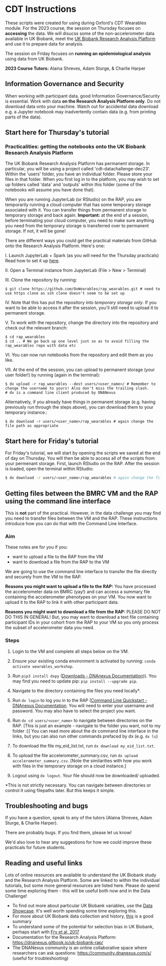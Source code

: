 # CDT Instructions
These scripts were created for using during Oxford's CDT Wearables module. For the 2023 course, the session on Thursday focuses on **accessing** the data. We will disucss some of the non-accelerometer data available in UK Biobank, meet the [UK Biobank Research Analysis Platform](https://www.ukbiobank.ac.uk/enable-your-research/research-analysis-platform) and use it to prepare data for analysis. 

The session on Friday focuses on **running an epidemiological analysis** using data from UK Biobank. 

**2023 Course Tutors:** Alaina Shreves, Adam Sturge, & Charlie Harper

## Information Governance and Security

When working with participant data, good Information Governance/Security is essential. Work with data **on the Research Analysis Platform only**. Do not download data onto your machine. Watch out for accidental data download e.g. a Jupyter notebook may inadvertently contain data (e.g. from printing parts of the data).  

## Start here for Thursday's tutorial
### Practicalities: getting the notebooks onto the UK Biobank Research Analysis Platform

The UK Biobank Research Analysis Platform has permanent storage. In particular, you will be using a project called 'cdt-datachallenge-dec23'. Within the 'users' folder, you have an individual folder. Please store your files in that folder. When you first log in to the platform, you may wish to set up folders called 'data' and 'outputs' within this folder (some of the notebooks will assume you have done that). 

When you are running JupyterLab (or RStudio) on the RAP, you are temporarily running a cloud computer that has some temporary storage associated with it. You can transfer things from permanent storage to temporary storage and back again. **Important:** at the end of a session, before terminating your cloud computer, you need to make sure anything you need from the temporary storage is transferred over to permanent storage. If not, it will be gone! 

There are different ways you could get the practical materials from GitHub onto the Research Analysis Platform. Here's one: 

I. Launch JupyterLab + Spark (as you will need for the Thursday practicals)  Read how to set it up [here](https://dnanexus.gitbook.io/uk-biobank-rap/working-on-the-research-analysis-platform/using-spark-to-analyze-tabular-data).

II. Open a Terminal instance from JupyterLab (File > New > Terminal) 

III. Clone the repository by running: 
```shell
$ git clone https://github.com/OxWearables/rap_wearables.git # need to use https clone as ssh clone doesn't seem to be set up
```

IV. Note that this has put the repository into *temporary storage only*. If you want to be able to access it after the session, you'll still need to upload it to permanent storage. 

V. To work with the repository, change the directory into the repository and check out the relevant branch: 

```shell
$ cd rap_wearables
$ cd .. # We go back up one level just so as to avoid filling the rap_wearables repo with data etc
```

VI. You can now run notebooks from the repository and edit them as you like. 

VII. At the end of the session, you can upload to permanent storage (your user folder!) by running (again in the terminal): 
```shell
$ dx upload -r rap_wearables --dest users/<user_name>/ # Remember to change the username to yours! Also don't miss the trailing slash. 
# dx is a command line client produced by DNANexus
```

Alternatively, if you already have things in permanent storage (e.g. having previously run through the steps above), you can download them to your temporary instance.: 

```shell
$ dx download -r users/<user_name>/rap_wearables # again change the file path as appropriate
```

## Start here for Friday's tutorial
For Friday's tutorial, we will start by opening the scripts we saved at the end of day on Thursday. You will then be able to access all of the scripts from your permenant storage. 
First, launch RStudio on the RAP. After the session is loaded, open the terminal within RStudio:
```bash
$ dx download -r users/<user_name>/rap_wearables # again change the file path as appropriate
```

## Getting files between the BMRC VM and the RAP using the command line interface

This is **not** part of the practical. However, in the data challenge you may find you need to transfer files between the VM and the RAP. These instructions introduce how you can do that with the Command Line Interface. 

### Aim

These notes are for you if you:
- want to upload a file to the RAP from the VM
- want to download a file from the RAP to the VM


We are going to use the command line interface to transfer the file directly and securely from the VM to the RAP. 

**Reasons you might want to upload a file to the RAP:** You have processed the accelerometer data on BMRC (yay!) and can access a summary file containing the accelerometer phenotypes on your VM. You now want to upload it to the RAP to link it with other participant data.

**Reasons you might want to download a file from the RAP:** PLEASE DO NOT DO THIS IN GENERAL! But, you may want to download a text file containing participant IDs in your cohort from the RAP to your VM so you only process the subset of accelerometer data you need. 


### Steps

1. Login to the VM and complete all steps below on the VM.

2. Ensure your existing conda environment is activated by running: `conda activate wearables_workshop`. 

3. Run `pip3 install dxpy` ([Downloads - DNAnexus Documentation](https://documentation.dnanexus.com/downloads))). You may find you need to update pip: `pip install --upgrade pip`.

4. Navigate to the directory containing the files you need locally*.

5. Run `dx login` to log you in to the RAP ([Command Line Quickstart - DNAnexus Documentation](https://documentation.dnanexus.com/getting-started/cli-quickstart). You will need to enter your username and password. You may also have to select the project you want. 

6. Run `dx cd users/<user_name>` to navigate between directories on the RAP. [This is just an example - navigate to the folder you want, not to my folder :)] You can read more about the dx command line interface in the links, but you can also run other commands prefaced by dx (e.g. `dx ls`) 

7. To download the file my_eid_list.txt, run `dx download my_eid_list.txt`. 

8. To upload the file accelerometer_summary.csv, run `dx upload accelerometer_summary.csv`. [Note the similarities with how you work with files in the temporary storage on a cloud instance.]

9. Logout using `dx logout`. Your file should now be downloaded/ uploaded. 


*This is not strictly necessary. You can navigate between directories or control it using filepaths later. But this keeps it simple. 

## Troubleshooting and bugs

If you have a question, speak to any of the tutors (Alaina Shreves, Adam Sturge, & Charlie Harper).

There are probably bugs. If you find them, please let us know!

We'd also love to hear any suggestions for how we could improve these practicals for future students.

## Reading and useful links

Lots of online resources are available to understand the UK Biobank study and the Research Analysis Platform. Some are linked to within the individual tutorials, but some more general resources are listed here. Please do spend some time exploring them - this will be useful both now and in the Data Challenge! 


- To find out more about particular UK Biobank variables, use the [Data Showcase](https://biobank.ndph.ox.ac.uk/ukb/). It's well worth spending some time exploring this.
- For more about UK Biobank data collection and history, [this](https://journals.plos.org/plosmedicine/article?id=10.1371/journal.pmed.1001779) is a good summary
- To understand some of the potential for selection bias in UK Biobank, perhaps start with [Fry et al, 2017](https://www.ncbi.nlm.nih.gov/pmc/articles/PMC5860371/)
- Documentation for the Research Analysis Platform: https://dnanexus.gitbook.io/uk-biobank-rap/
- The DNANexus community is an online collaborative space where researchers can ask questions: https://community.dnanexus.com/s/ (useful for troubleshooting)
